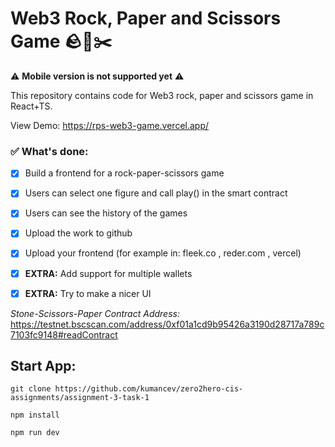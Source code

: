 # Web3 Rock, Paper and Scissors Game 🪨🧻✂️

⚠️ **Mobile version is not supported yet** ⚠️

This repository contains code for Web3 rock, paper and scissors game in React+TS.

View Demo: https://rps-web3-game.vercel.app/


### ✅ What's done:
- [x] Build a frontend for a rock-paper-scissors game 
- [x] Users can select one figure and call play() in the smart contract
- [x] Users can see the history of the games
- [x] Upload the work to github
- [x] Upload your frontend (for example in: fleek.co , reder.com , vercel)
 
- [x] __EXTRA:__ Add support for multiple wallets
- [x] __EXTRA:__ Try to make a nicer UI

_Stone-Scissors-Paper Contract Address:_ https://testnet.bscscan.com/address/0xf01a1cd9b95426a3190d28717a789c7103fc9148#readContract

## Start App: 
```shell 
git clone https://github.com/kumancev/zero2hero-cis-assignments/assignment-3-task-1

npm install

npm run dev
```